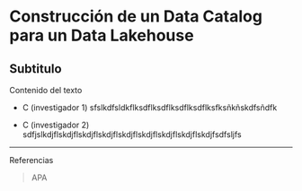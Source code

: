 # Construcción de un Data Catalog para un Data Lakehouse
## Subtitulo

Contenido del texto 

- C (investigador 1)
  sfslkdfsldkflksdflksdflksdflksdflksfksñkñskdfsñdfk

- C (investigador 2)
  sdfjslkdjflskdjflskdjflskdjflskdjflskdjflskdjflskdjflskdjfsdfsljfs


------------------------
Referencias 
> APA 
